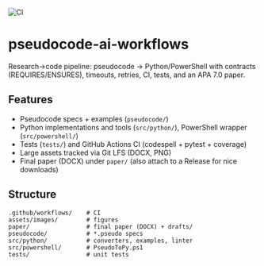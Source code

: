 ![CI](https://github.com/dboles99/pseudocode-ai-workflows/actions/workflows/pseudocode-ci.yml/badge.svg)

# pseudocode-ai-workflows

Research->code pipeline: pseudocode -> Python/PowerShell with contracts (REQUIRES/ENSURES), timeouts, retries, CI, tests, and an APA 7.0 paper.

## Features
- Pseudocode specs + examples (`pseudocode/`)
- Python implementations and tools (`src/python/`), PowerShell wrapper (`src/powershell/`)
- Tests (`tests/`) and GitHub Actions CI (codespell + pytest + coverage)
- Large assets tracked via Git LFS (DOCX, PNG)
- Final paper (DOCX) under `paper/` (also attach to a Release for nice downloads)

## Structure

~~~text
.github/workflows/    # CI
assets/images/        # figures
paper/                # final paper (DOCX) + drafts/
pseudocode/           # *.pseudo specs
src/python/           # converters, examples, linter
src/powershell/       # PseudoToPy.ps1
tests/                # unit tests
~~~
